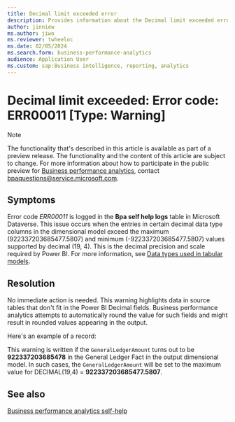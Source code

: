 ```yaml
---
title: Decimal limit exceeded error
description: Provides information about the Decimal limit exceeded error (error code ERR00011) in Business performance analytics in Microsoft Dynamics 365 Finance.
author: jinniew
ms.author: jiwo
ms.reviewer: twheeloc 
ms.date: 02/05/2024
ms.search.form: business-performance-analytics
audience: Application User
ms.custom: sap:Business intelligence, reporting, analytics
---
```

# Decimal limit exceeded: Error code: ERR00011 [Type: Warning]

> [!NOTE]
> The functionality that's described in this article is available as part of a preview release. The functionality and the content of this article are subject to change. For more information about how to participate in the public preview for [Business performance analytics](/dynamics365/finance/business-performance-analytics/business-performance-analytics-home-page), contact <bpaquestions@service.microsoft.com>.

## Symptoms

Error code *ERR00011* is logged in the **Bpa self help logs** table in Microsoft Dataverse. This issue occurs when the entries in certain decimal data type columns in the dimensional model exceed the maximum (922337203685477.5807) and minimum (-922337203685477.5807) values supported by decimal (19, 4). This is the decimal precision and scale required by Power BI. For more information, see [Data types used in tabular models](/analysis-services/tabular-models/data-types-supported-ssas-tabular).

## Resolution

No immediate action is needed. This warning highlights data in source tables that don't fit in the Power BI Decimal fields. Business performance analytics attempts to automatically round the value for such fields and might result in rounded values appearing in the output.

Here's an example of a record:

This warning is written if the `GeneralLedgerAmount` turns out to be **922337203685478** in the General Ledger Fact in the output dimensional model. In such cases, the `GeneralLedgerAmount` will be set to the maximum value for DECIMAL(19,4) = **922337203685477.5807**.

## See also

[Business performance analytics self-help](business-performance-analytics-self-help-overview.md)
